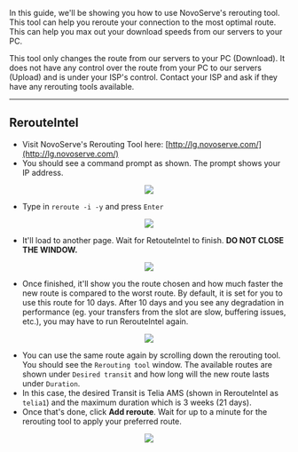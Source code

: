 In this guide, we'll be showing you how to use NovoServe's rerouting tool. This tool can help you reroute your connection to the most optimal route. This can help you max out your download speeds from our servers to your PC.

<c><p class="callout info">This tool only changes the route from our servers to your PC (Download). It does not have any control over the route from your PC to our servers (Upload) and is under your ISP's control. Contact your ISP and ask if they have any rerouting tools available.</p></c>

***

## RerouteIntel

* Visit NovoServe's Rerouting Tool here: [http://lg.novoserve.com/](http://lg.novoserve.com/)
* You should see a command prompt as shown. The prompt shows your IP address.

<p align="center"><img src="https://docs.usbx.me/uploads/images/gallery/2020-06/image-1591003557442.png"></p>

* Type in `reroute -i -y` and press `Enter`

<p align="center"><img src="https://docs.usbx.me/uploads/images/gallery/2020-06/image-1591002511213.png"></p>

* It'll load to another page. Wait for RetouteIntel to finish. **DO NOT CLOSE THE WINDOW.**

<p align="center"><img src="https://docs.usbx.me/uploads/images/gallery/2020-06/image-1591003638039.png"></p>

* Once finished, it'll show you the route chosen and how much faster the new route is compared to the worst route. By default, it is set for you to use this route for 10 days. After 10 days and you see any degradation in performance (eg. your transfers from the slot are slow, buffering issues, etc.), you may have to run RerouteIntel again.

<p align="center"><img src="https://docs.usbx.me/uploads/images/gallery/2020-06/image-1591004141500.png"></p>

* You can use the same route again by scrolling down the rerouting tool. You should see the `Rerouting tool` window. The available routes are shown under `Desired transit` and how long will the new route lasts under `Duration`.
* In this case, the desired Transit is Telia AMS (shown in RerouteIntel as `telia1`) and the maximum duration which is 3 weeks (21 days).
* Once that's done, click **Add reroute**. Wait for up to a minute for the rerouting tool to apply your preferred route.

<p align="center"><img src="https://docs.usbx.me/uploads/images/gallery/2020-06/image-1591005137627.png"></p>